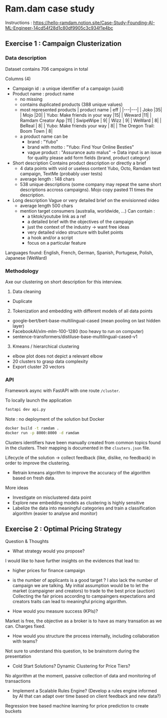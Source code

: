 # Ram.dam case study

Instructions : https://hello-ramdam.notion.site/Case-Study-Founding-AI-ML-Engineer-14cd54f28d1c80df9905c3c934f1e4bc

## Exercise 1 : Campaign Clusterization

### Data description

Dataset contains 706 campaigns in total

Columns (4)
- Campaign id : a unique identifier of a campaign (uuid)
- Product name : product name
  - no missing
  - contains duplicated products (388 unique values)
  - most represented products
    | product name | eff |
    |---|---|
    | Joko                              |35|
    | Mojo                              |20|
    | Yubo: Make friends in your way    |15|
    | Weward                            |11|
    | Ramdam Creator App                |11|
    | SwipeWipe                         | 9|
    | Wizz                              | 9|
    | WeWard                            | 8|
    | BeReal                            | 8|
    | Yubo: Make friends your way       | 8|
    | The Oregon Trail: Boom Town       | 8|
  - a product name can be
    - brand : "Yubo"
    - brand with motto : "Yubo: Find Your Online Besties"
    - vague product : "Assurance auto malus"
    -> Data input is an issue for quality please add form fields (brand, product category)
- Short description
  Contains product description or directly a brief
  - 4 data points with void or useless content Yubo, Octo, Ramdam test campaign, TextMe (probably user tests)
  - average length : 148 chars
  - 538 unique descriptions (some company may repeat the same short descriptions accross campaigns). Mojo copy pasted 11 times the description.
- Long description
  Vague or very detailed brief on the envisionned video
  - average length 500 chars
  - mention target consumers (australia, worldwide, ...)
  Can contain :
    - a tiktok/youtube link as a ref
    - a detailed brief with the objectives of the campaign
    - just the context of the industry -> want free ideas
    - very detailed video structure with bullet points
    - a hook and/or a script
    - focus on a particular feature

Languages found: English, French, German, Spanish, Portugese, Polish, Japanese (WeWard)

### Methodology

Axe our clustering on short description for this interview.

1. Data cleaning
  - Duplicate
2. Tokenization and embedding with different models of all data points
  - google-bert/bert-base-multilingual-cased (mean pooling on last hidden layer)
  - FacebookAI/xlm-mlm-100-1280 (too heavy to run on computer)
  - sentence-transformers/distiluse-base-multilingual-cased-v1
3. Kmeans / hierarchical clustering
  - elbow plot does not depict a relevant elbow
  - 20 clusters to grasp data complexity
  - Export cluster 20 vectors

### API

Framework async with FastAPI with one route `/cluster`.

To locally launch the application
```zsh
fastapi dev api.py
```

Note : no deployment of the solution but Docker

```zsh
docker build -t ramdam .
docker run -p 8000:8000 -d ramdam
```

Clusters identifiers have been manually created from common topics found in the clusters. Their mapping is documented in the `clsuters.json` file.

Lifecycle of the solution -> collect feedback (like, dislike, no feedback) in order to improve the clustering.
- Retrain kmeans algorithm to improve the accuracy of the algorithm based on fresh data.

More ideas
- Investigate on misclustered data point
- Explore new embedding models as clustering is highly sensitive
- Labelize the data into meaningful categories and train a classification algorithm (easier to analyse and monitor)

## Exercise 2 : Optimal Pricing Strategy

Question & Thoughts
- What strategy would you propose?

I would like to have further insights on the evidences that lead to:
  - higher prices for finance campaign
  - is the number of applicants is a good target ?
I also lack the number of campaign we are talking.
My initial assumption would be to let the market (campaigner and creators) to trade to the best price (auction)
Collecting the fair prices according to campaingers expectations and creators traits can lead to meaningful pricing algorithm.

- How would you measure success (KPIs)?

Market is free, the objective as a broker is to have as many transation as we can. Charges fixed.

- How would you structure the process internally, including collaboration with teams?

Not sure to understand this question, to be brainstorm during the presentation

- Cold Start Solutions? Dynamic Clustering for Price Tiers?

No algorithm at the moment, passive collection of data and monitoring of transactions

- Implement a Scalable Rules Engine? (Develop a rules engine informed by AI that can adapt over time based on client feedback and new data?)

Regression tree based machine learning for price prediction to create buckets

